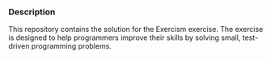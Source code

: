<h3 align="left">Description</h3>
This repository contains the solution for the Exercism exercise.
The exercise is designed to help programmers improve their skills by solving small, test-driven programming problems.
